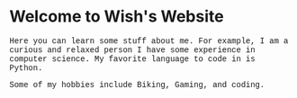 <style>
  p {
    font-family: Courier; 
  }
</style>

# Welcome to Wish's Website

Here you can learn some stuff about me. For example, I am a curious and relaxed person
I have some experience in computer science. My favorite language to code in is Python. 

Some of my hobbies include Biking, Gaming, and coding. 
